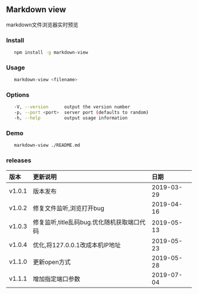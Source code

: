 ## Markdown view

markdown文件浏览器实时预览

### Install

```bash
   npm install -g markdown-view
```

### Usage

```bash
   markdown-view <filename>
```

### Options

```bash
   -V, --version      output the version number
   -p, --port <port>  server port (defaults to random)
   -h, --help         output usage information
```

### Demo

```bash
   markdown-view ./README.md
```

### releases

|  版本  |  更新说明 | 日期 |
| :----- |:---------|:----|
| v1.0.1 | 版本发布| 2019-03-29 |
| v1.0.2 | 修复文件监听,浏览打开bug | 2019-04-16 |
| v1.0.3 | 修复监听,title乱码bug.优化随机获取端口代码 | 2019-05-13 |
| v1.0.4 | 优化,将127.0.0.1改成本机IP地址 | 2019-05-23 |
| v1.1.0 | 更新open方式 | 2019-05-28 |
| v1.1.1 | 增加指定端口参数 | 2019-07-04 |
